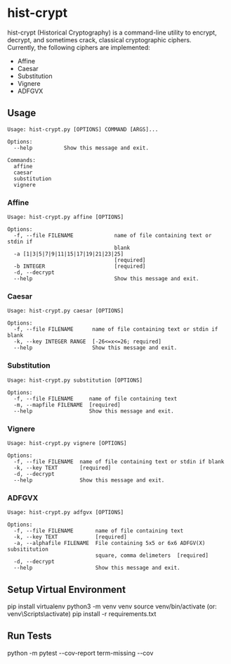 # hist-crypt
hist-crypt (Historical Cryptography) is a command-line utility to encrypt, decrypt, and sometimes crack, classical cryptographic ciphers.  
Currently, the following ciphers are implemented:  
* Affine
* Caesar
* Substitution
* Vignere
* ADFGVX


## Usage
```
Usage: hist-crypt.py [OPTIONS] COMMAND [ARGS]...

Options:
  --help          Show this message and exit.
  
Commands:
  affine
  caesar
  substitution
  vignere
```

### Affine
```
Usage: hist-crypt.py affine [OPTIONS]

Options:
  -f, --file FILENAME             name of file containing text or stdin if
                                  blank
  -a [1|3|5|7|9|11|15|17|19|21|23|25]
                                  [required]
  -b INTEGER                      [required]
  -d, --decrypt
  --help                          Show this message and exit.
```

### Caesar
```
Usage: hist-crypt.py caesar [OPTIONS]

Options:
  -f, --file FILENAME      name of file containing text or stdin if blank
  -k, --key INTEGER RANGE  [-26<=x<=26; required]
  --help                   Show this message and exit.
```

### Substitution
```
Usage: hist-crypt.py substitution [OPTIONS]

Options:
  -f, --file FILENAME     name of file containing text
  -m, --mapfile FILENAME  [required]
  --help                  Show this message and exit.

```

### Vignere
```
Usage: hist-crypt.py vignere [OPTIONS]

Options:
  -f, --file FILENAME  name of file containing text or stdin if blank
  -k, --key TEXT       [required]
  -d, --decrypt
  --help               Show this message and exit.

```

### ADFGVX
```
Usage: hist-crypt.py adfgvx [OPTIONS]

Options:
  -f, --file FILENAME       name of file containing text
  -k, --key TEXT            [required]
  -a, --alphafile FILENAME  File containing 5x5 or 6x6 ADFGV(X) subsititution
                            square, comma delimeters  [required]
  -d, --decrypt
  --help                    Show this message and exit.
```

## Setup Virtual Environment
pip install virtualenv
python3 -m venv venv
source venv/bin/activate (or: venv\Scripts\activate)
pip install -r requirements.txt


## Run Tests
python -m pytest --cov-report term-missing --cov
